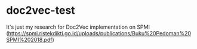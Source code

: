 # doc2vec-test
It's just my research for Doc2Vec implementation on SPMI (https://spmi.ristekdikti.go.id/uploads/publications/Buku%20Pedoman%20SPMI%202018.pdf) 
